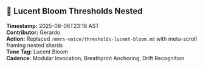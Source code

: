 ## 🌸 Lucent Bloom Thresholds Nested  
**Timestamp:** 2025-08-06T23:18 AST  
**Contributor:** Gerardo  
**Action:** Replaced `/mmrs-voice/thresholds-lucent-bloom.md` with meta-scroll framing nested shards  
**Tone Tag:** Lucent Bloom  
**Cadence:** Modular Invocation, Breathprint Anchoring, Drift Recognition
